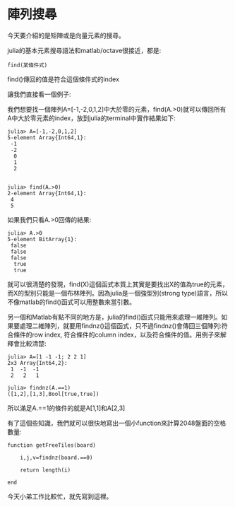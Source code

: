 # 陣列搜尋

今天要介紹的是矩陣或是向量元素的搜尋。

julia的基本元素搜尋語法和matlab/octave很接近，都是:

```
find(某條件式)
```
find()傳回的值是符合這個條件式的index

讓我們直接看一個例子:

我們想要找一個陣列A=[-1,-2,0,1,2]中大於零的元素，find(A.>0)就可以傳回所有A中大於零元素的index，放到julia的terminal中實作結果如下:
```
julia> A=[-1,-2,0,1,2]
5-element Array{Int64,1}:
 -1
 -2
  0
  1
  2


julia> find(A.>0)
2-element Array{Int64,1}:
 4
 5

```
如果我們只看A.>0回傳的結果:

```
julia> A.>0
5-element BitArray{1}:
 false
 false
 false
  true
  true
```
就可以很清楚的發現，find(X)這個函式本質上其實是要找出X的值為true的元素，而X的型別只能是一個布林陣列。因為julia是一個強型別(strong type)語言，所以不像matlab的find()函式可以用整數來當引數。

另一個和Matlab有點不同的地方是，julia的find()函式只能用來處理一維陣列。如果要處理二維陣列，就要用findnz()這個函式，只不過findnz()會傳回三個陣列:符合條件的row index, 符合條件的column index，以及符合條件的值。用例子來解釋會比較清楚:


```
julia> A=[1 -1 -1; 2 2 1]
2x3 Array{Int64,2}:
 1  -1  -1
 2   2   1

julia> findnz(A.==1)
([1,2],[1,3],Bool[true,true])

```

所以滿足A.==1的條件的就是A[1,1]和A[2,3]

有了這個些知識，我們就可以很快地寫出一個小function來計算2048盤面的空格數量:

```
function getFreeTiles(board)

	i,j,v=findnz(board.==0)

	return length(i)

end
```

今天小弟工作比較忙，就先寫到這裡。


